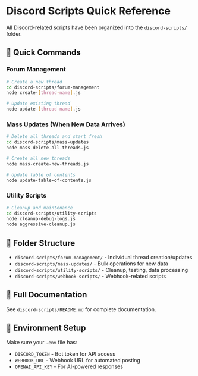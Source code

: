 # Discord Scripts Quick Reference

All Discord-related scripts have been organized into the `discord-scripts/` folder.

## 🚀 Quick Commands

### Forum Management
```bash
# Create a new thread
cd discord-scripts/forum-management
node create-[thread-name].js

# Update existing thread
node update-[thread-name].js
```

### Mass Updates (When New Data Arrives)
```bash
# Delete all threads and start fresh
cd discord-scripts/mass-updates
node mass-delete-all-threads.js

# Create all new threads
node mass-create-new-threads.js

# Update table of contents
node update-table-of-contents.js
```

### Utility Scripts
```bash
# Cleanup and maintenance
cd discord-scripts/utility-scripts
node cleanup-debug-logs.js
node aggressive-cleanup.js
```

## 📁 Folder Structure

- `discord-scripts/forum-management/` - Individual thread creation/updates
- `discord-scripts/mass-updates/` - Bulk operations for new data
- `discord-scripts/utility-scripts/` - Cleanup, testing, data processing
- `discord-scripts/webhook-scripts/` - Webhook-related scripts

## 📖 Full Documentation

See `discord-scripts/README.md` for complete documentation.

## 🔧 Environment Setup

Make sure your `.env` file has:
- `DISCORD_TOKEN` - Bot token for API access
- `WEBHOOK_URL` - Webhook URL for automated posting
- `OPENAI_API_KEY` - For AI-powered responses
